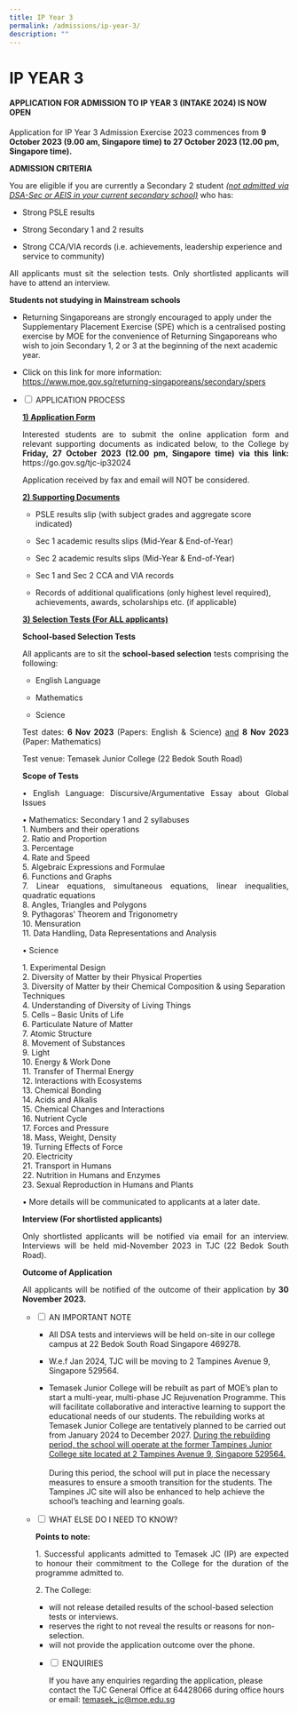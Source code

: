 ```yaml
---
title: IP Year 3
permalink: /admissions/ip-year-3/
description: ""
---
```

# IP YEAR 3

#### **APPLICATION FOR ADMISSION TO IP YEAR 3 (INTAKE 2024) IS NOW OPEN**

Application for IP Year 3 Admission Exercise 2023 commences from **9 October 2023 (9.00 am, Singapore time) to 27 October 2023 (12.00 pm, Singapore time).**

<p style="text-align: justify;"><b>ADMISSION CRITERIA</b></p>

<p style="text-align: justify;">You are eligible if you are currently a Secondary 2 student <i><u>(not admitted via DSA-Sec or AEIS in your current secondary school)</u></i> who has:</p>

* Strong PSLE results

* Strong Secondary 1 and 2 results

* Strong CCA/VIA records (i.e. achievements, leadership experience and service to community)

<p style="text-align: justify;">All applicants must sit the selection tests. Only shortlisted applicants will have to attend an interview.</p>

<p style="text-align: justify;"><b>Students not studying in Mainstream schools</b></p>

* Returning Singaporeans are strongly encouraged to apply under the Supplementary Placement Exercise (SPE) which is a centralised posting exercise by MOE for the convenience of Returning Singaporeans who wish to join Secondary 1, 2 or 3 at the beginning of the next academic year. 

* Click on this link for more information: https://www.moe.gov.sg/returning-singaporeans/secondary/spers

<ul class="jekyllcodex_accordion">
 <li>
  <input id="accordion1" type="checkbox">
	<label for="accordion1">APPLICATION PROCESS </label>
  <div>

<p style="text-align: justify;"><b><u>1) Application Form</u></b></p>
<p style="text-align: justify;">Interested students are to submit the online application form and relevant supporting documents as indicated below, to the College by <b>Friday, 27 October 2023 (12.00 pm, Singapore time) via this link:</b> https://go.gov.sg/tjc-ip32024 </p>

<p style="text-align: justify;">Application received by fax and email will NOT be considered.</p>

<p style="text-align: justify;"><b><u>2) Supporting Documents</u></b></p>

* PSLE results slip (with subject grades and aggregate score indicated)

* Sec 1 academic results slips (Mid-Year &amp; End-of-Year)

* Sec 2 academic results slips (Mid-Year &amp; End-of-Year)

* Sec 1 and Sec 2 CCA and VIA records

*	Records of additional qualifications (only highest level required), achievements, awards, scholarships etc. (if applicable)

<p style="text-align: justify;"><b><u>3) Selection Tests (For ALL applicants)</u></b></p>

<p style="text-align: justify;"><b>School-based Selection Tests</b></p>

<p style="text-align: justify;">All applicants are to sit the <b>school-based selection</b> tests comprising the following:</p>

* English Language 

* Mathematics

* Science

<p style="text-align: justify;">Test dates: <b>6 Nov 2023</b> (Papers: English &amp; Science) <u>and</u> <b>8 Nov 2023</b> (Paper: Mathematics)</p>
	
<p style="text-align: justify;">Test venue: Temasek Junior College (22 Bedok South Road)</p> 
		
<p style="text-align: justify;"><b>Scope of Tests</b></p>
<p style="text-align: justify;">•	 English Language: Discursive/Argumentative Essay about Global Issues</p>

<p style="text-align: justify;">•	Mathematics: Secondary 1 and 2 syllabuses<br>
1. Numbers and their operations<br>
2. Ratio and Proportion<br>
3. Percentage<br>
4. Rate and Speed<br>
5. Algebraic Expressions and Formulae<br>
6. Functions and Graphs<br>
7. Linear equations, simultaneous equations, linear inequalities, quadratic equations<br>
8. Angles, Triangles and Polygons<br>
9. Pythagoras’ Theorem and Trigonometry<br>
10. Mensuration<br>
11. Data Handling, Data Representations and Analysis <br>
	
</p><p style="text-align: justify;">•	Science</p>
1.	Experimental Design<br>
2.	Diversity of Matter by their Physical Properties<br>
3.	Diversity of Matter by their Chemical Composition &amp; using Separation Techniques<br>
4.	Understanding of Diversity of Living Things<br>
5.	Cells – Basic Units of Life<br>
6.	Particulate Nature of Matter<br>
7.	Atomic Structure<br>
8.	Movement of Substances<br>
9.	Light<br>
10.	Energy &amp; Work Done<br>
11.	Transfer of Thermal Energy<br>
12.	Interactions with Ecosystems<br>
13.	Chemical Bonding<br>
14.	Acids and Alkalis<br>
15.	Chemical Changes and Interactions<br>
16.	Nutrient Cycle<br>
17.	Forces and Pressure<br>
18.	Mass, Weight, Density<br>
19.	Turning Effects of Force<br>
20.	Electricity<br>
21.	Transport in Humans<br>
22.	Nutrition in Humans and Enzymes<br>
23.	Sexual Reproduction in Humans and Plants<br>

<p style="text-align: justify;">•	More details will be communicated to applicants at a later date.</p>

<p style="text-align: justify;"><b>Interview (For shortlisted applicants)</b></p>

<p style="text-align: justify;">Only shortlisted applicants will be notified via email for an interview. Interviews will be held mid-November 2023 in TJC (22 Bedok South Road). </p>

<p style="text-align: justify;"><b>Outcome of Application</b></p>

<p style="text-align: justify;">All applicants will be notified of the outcome of their application by <b>30 November 2023.</b></p>

</div>
</li>
		
<ul class="jekyllcodex_accordion">
  <li>
    <input id="accordion2" type="checkbox">
    <label for="accordion2">AN IMPORTANT NOTE </label>
    <div>	
<p style="text-align: justify;"></p>

*	All DSA tests and interviews will be held on-site in our college campus at 22 Bedok South Road Singapore 469278.

* W.e.f Jan 2024, TJC will be moving to 2 Tampines Avenue 9, Singapore 529564.<br>

* Temasek Junior College will be rebuilt as part of MOE’s plan to start a multi-year, multi-phase JC Rejuvenation Programme. This will facilitate collaborative and interactive learning to support the educational needs of our students. The rebuilding works at Temasek Junior College are tentatively planned to be carried out from January 2024 to December 2027. <u>During the rebuilding period, the school will operate at the former Tampines Junior College site located at 2 Tampines Avenue 9, Singapore 529564.</u> <br><br>During this period, the school will put in place the necessary measures to ensure a smooth transition for the students. The Tampines JC site will also be enhanced to help achieve the school’s teaching and learning goals.
	</div>
	</li>
	
<ul class="jekyllcodex_accordion">
  <li>
    <input id="accordion3" type="checkbox">
    <label for="accordion3">WHAT ELSE DO I NEED TO KNOW? </label>
    <div>	
<p style="text-align: justify;"><b>Points to note:</b></p>

<p style="text-align: justify;">1. Successful applicants admitted to Temasek JC (IP) are expected to honour their commitment to the College for the duration of the programme admitted to.</p>

<p style="text-align: justify;">2. The College:</p>

* will not release detailed results of the school-based selection tests or interviews.
* reserves the right to not reveal the results or reasons for non-selection. 
* will not provide the application outcome over the phone.
</div>
</li>

<ul class="jekyllcodex_accordion">
  <li>
    <input id="accordion4" type="checkbox">
    <label for="accordion4">ENQUIRIES</label>
    <div>

<p style="text-align: justify;"><b></b></p>

If you have any enquiries regarding the application, please contact the TJC General Office at 64428066 during office hours or email: temasek_jc@moe.edu.sg
			
</div>
</li>
</ul></ul></ul></ul>